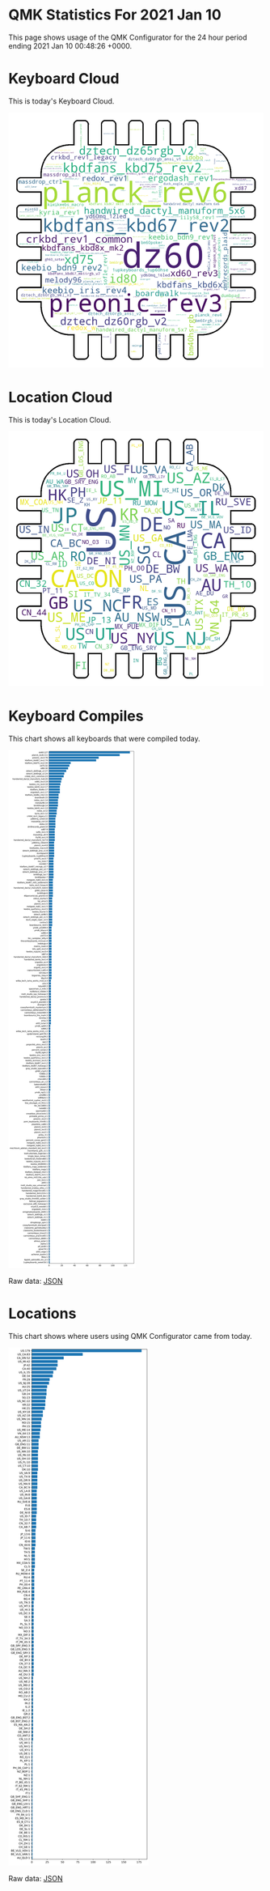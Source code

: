 # QMK Statistics For 2021 Jan 10

This page shows usage of the QMK Configurator for the 24 hour period ending 2021 Jan 10 00:48:26 +0000.

# Keyboard Cloud

This is today's Keyboard Cloud.

<img src="reports/20210110/keyboards_wordcloud.png">

# Location Cloud

This is today's Location Cloud.

<img src="reports/20210110/locations_wordcloud.png">

# Keyboard Compiles

This chart shows all keyboards that were compiled today.

<img src="reports/20210110/keyboards.svg">

Raw data: [JSON](reports/20210110/keyboards.json ':ignore')

# Locations

This chart shows where users using QMK Configurator came from today.

<img src="reports/20210110/locations.svg">

Raw data: [JSON](reports/20210110/locations.json ':ignore')
    
